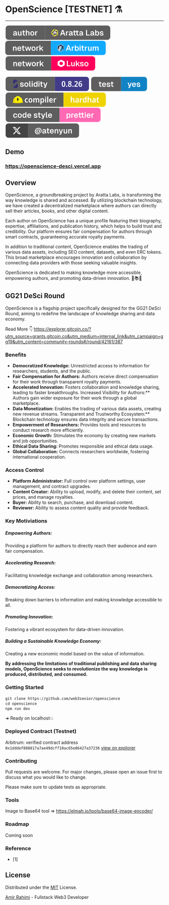 # OpenScience [TESTNET] ⚗️
---

![Author Badge](src/assets/badge/badge-author.svg "Aratta")
<a href="//arbitrum.io">![Arbitrum Badge](src/assets/badge/badge-arb.svg "Arbitrum")</a>
<a href="//lukso.network">![Lukso Badge](src/assets/badge/badge-lukso.svg "Lukso")</a>

![Solidity Badge](src/assets/badge/badge-solidity.svg "Solidity")
<a href="/test">![Test Badge](src/assets/badge/badge-test.svg "Test")</a>
![HardHat Badge](src/assets/badge/badge-hardhat.svg "HardHat")
![Prettier Badge](src/assets/badge/badge-prettier.svg "HardHat")
<a href="//twitter.com/atenyun">![X Badge](src/assets/badge/badge-x.svg "HardHat")</a>

## Demo
### https://openscience-desci.vercel.app


## Overview

OpenScience, a groundbreaking project by Aratta Labs, is transforming the way knowledge is shared and accessed. By utilizing blockchain technology, we have created a decentralized marketplace where authors can directly sell their articles, books, and other digital content. 

Each author on OpenScience has a unique profile featuring their biography, expertise, affiliations, and publication history, which helps to build trust and credibility. Our platform ensures fair compensation for authors through smart contracts, guaranteeing accurate royalty payments.

In addition to traditional content, OpenScience enables the trading of various data assets, including SEO content, datasets, and even ERC tokens. This broad marketplace encourages innovation and collaboration by connecting data providers with those seeking valuable insights.

OpenScience is dedicated to making knowledge more accessible, empowering authors, and promoting data-driven innovation. 🚀📚🔗

## GG21 DeSci Round
OpenScience is a flagship project specifically designed for the GG21 DeSci Round, aiming to redefine the landscape of knowledge sharing and data economy.

Read More 👇
https://explorer.gitcoin.co/?utm_source=grants.gitcoin.co&utm_medium=internal_link&utm_campaign=gg19&utm_content=community-rounds#/round/42161/387

### Benefits
- **Democratized Knowledge:** Unrestricted access to information for researchers, students, and the public.
- **Fair Compensation for Authors:** Authors receive direct compensation for their work through transparent royalty payments.
- **Accelerated Innovation:** Fosters collaboration and knowledge sharing, leading to faster breakthroughs.
Increased Visibility for Authors:** Authors gain wider exposure for their work through a global marketplace.
- **Data Monetization:** Enables the trading of various data assets, creating new revenue streams.
Transparent and Trustworthy Ecosystem:** Blockchain technology ensures data integrity and secure transactions.
- **Empowerment of Researchers:** Provides tools and resources to conduct research more efficiently.
- **Economic Growth:** Stimulates the economy by creating new markets and job opportunities.
- **Ethical Data Sharing:** Promotes responsible and ethical data usage.
- **Global Collaboration:** Connects researchers worldwide, fostering international cooperation.
### Access Control

- **Platform Administrator:** Full control over platform settings, user management, and contract upgrades.
- **Content Creator:** Ability to upload, modify, and delete their content, set prices, and manage royalties.
- **Buyer:** Ability to search, purchase, and download content.
- **Reviewer:** Ability to assess content quality and provide feedback.

### Key Motiviations

##### Empowering Authors: 
Providing a platform for authors to directly reach their audience and earn fair compensation.
##### Accelerating Research: 
Facilitating knowledge exchange and collaboration among researchers.
##### Democratizing Access: 
Breaking down barriers to information and making knowledge accessible to all.
##### Promoting Innovation: 
Fostering a vibrant ecosystem for data-driven innovation.
##### Building a Sustainable Knowledge Economy: 
Creating a new economic model based on the value of information.

**By addressing the limitations of traditional publishing and data sharing models, OpenScience seeks to revolutionize the way knowledge is produced, distributed, and consumed.**

### Getting Started

```
git clone https://github.com/web3senior/openscience
cd openscience
npm run dev
```

➜ Ready on localhost💥

### Deployed Contract (Testnet)

Arbitrum: verified contract address `0x1dddef888817a7ae49dcff10ac65e86427a37236` [view on explorer](https://sepolia.arbiscan.io/address/0x1dddef888817a7ae49dcff10ac65e86427a37236#code)


### Contributing

Pull requests are welcome. For major changes, please open an issue first to discuss what you would like to change.

Please make sure to update tests as appropriate.

### Tools
Image to Base64 tool => https://elmah.io/tools/base64-image-encoder/

### Roadmap
Coming soon

### Reference

 - [1] []()

## License

Distributed under the [MIT](https://choosealicense.com/licenses/mit/) License.

[Amir Rahimi](https://aratta.dev) - Fullstack Web3 Developer


